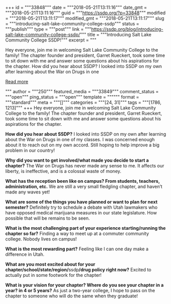 +++
id = """33848"""
date = """2018-05-21T13:11:16"""
date_gmt = """2018-05-21T13:11:16"""
guid = """https://ssdp.org/?p=33848"""
modified = """2018-05-21T13:11:17"""
modified_gmt = """2018-05-21T13:11:17"""
slug = """introducing-salt-lake-community-college-ssdp"""
status = """publish"""
type = """post"""
link = """https://ssdp.org/blog/introducing-salt-lake-community-college-ssdp/"""
title = """Introducing Salt Lake Community College SSDP!"""
excerpt = """<p>Hey everyone, join me in welcoming Salt Lake Community College to the family! The chapter founder and president, Garret Rueckert, took some time to sit down with me and answer some questions about his aspirations for the chapter. How did you hear about SSDP? I looked into SSDP on my own after learning about the War on Drugs in one</p>
<div class="h10"></div>
<p><a class="more-link2 flat" href="https://ssdp.org/blog/introducing-salt-lake-community-college-ssdp/">Read more</a></p>
"""
author = """250"""
featured_media = """33849"""
comment_status = """open"""
ping_status = """open"""
template = """"""
format = """standard"""
meta = """[]"""
categories = """[24, 31]"""
tags = """[1786, 1213]"""
+++
Hey everyone, join me in welcoming Salt Lake Community College to the family! The chapter founder and president, Garret Rueckert, took some time to sit down with me and answer some questions about his aspirations for the chapter.

<strong>How did you hear about SSDP?</strong>
I looked into SSDP on my own after learning about the War on Drugs in one of my classes. I was
concerned enough about it to reach out on my own accord. Still hoping to help improve a big
problem in our country!

<strong>Why did you want to get involved/what made you decide to start a chapter?</strong>
The War on Drugs has never made any sense to me. It affects our liberty, is ineffective, and is a
colossal waste of money.

<strong>What has the reception been like on campus? From students, teachers, administration, etc.</strong>
We are still a very small fledgling chapter, and haven&#8217;t made any waves yet!

<strong>What are some of the things you have planned or want to plan for next semester?</strong>
Definitely try to schedule a debate with Utah lawmakers who have opposed medical marijuana measures in our state legislature. How possible that will be remains to be seen.

<strong>What is the most challenging part of your experience starting/running the chapter so far?</strong>
Finding a way to meet up at a commuter community college. Nobody lives on campus!

<strong>What is the most rewarding part?</strong>
Feeling like I can one day make a difference in Utah.

<strong>What are you most excited about for your chapter/school/state/region/</strong>ssdp<strong>/drug policy right now?</strong>
Excited to actually put in some footwork for the chapter!

<strong>What is your vision for your chapter? Where do you see your chapter in a year? in 4 or 5 years?</strong>
As just a two-year college, I hope to pass on the chapter to someone who will do the same when they graduate!
